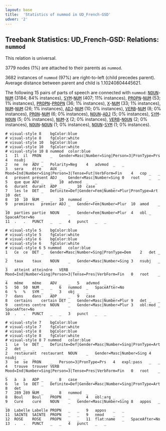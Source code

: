 ```yaml
---
layout: base
title:  'Statistics of nummod in UD_French-GSD'
udver: '2'
---
```


## Treebank Statistics: UD_French-GSD: Relations: `nummod`

This relation is universal.

3779 nodes (1%) are attached to their parents as `nummod`.

3682 instances of `nummod` (97%) are right-to-left (child precedes parent).
Average distance between parent and child is 1.10240804445621.

The following 15 pairs of parts of speech are connected with `nummod`: <tt><a href="fr_gsd-pos-NOUN.html">NOUN</a></tt>-<tt><a href="fr_gsd-pos-NUM.html">NUM</a></tt> (3184; 84% instances), <tt><a href="fr_gsd-pos-SYM.html">SYM</a></tt>-<tt><a href="fr_gsd-pos-NUM.html">NUM</a></tt> (407; 11% instances), <tt><a href="fr_gsd-pos-PROPN.html">PROPN</a></tt>-<tt><a href="fr_gsd-pos-NUM.html">NUM</a></tt> (53; 1% instances), <tt><a href="fr_gsd-pos-PROPN.html">PROPN</a></tt>-<tt><a href="fr_gsd-pos-PROPN.html">PROPN</a></tt> (36; 1% instances), <tt><a href="fr_gsd-pos-X.html">X</a></tt>-<tt><a href="fr_gsd-pos-NUM.html">NUM</a></tt> (33; 1% instances), <tt><a href="fr_gsd-pos-NUM.html">NUM</a></tt>-<tt><a href="fr_gsd-pos-NUM.html">NUM</a></tt> (26; 1% instances), <tt><a href="fr_gsd-pos-ADJ.html">ADJ</a></tt>-<tt><a href="fr_gsd-pos-NUM.html">NUM</a></tt> (10; 0% instances), <tt><a href="fr_gsd-pos-VERB.html">VERB</a></tt>-<tt><a href="fr_gsd-pos-NUM.html">NUM</a></tt> (8; 0% instances), <tt><a href="fr_gsd-pos-PRON.html">PRON</a></tt>-<tt><a href="fr_gsd-pos-NUM.html">NUM</a></tt> (6; 0% instances), <tt><a href="fr_gsd-pos-NOUN.html">NOUN</a></tt>-<tt><a href="fr_gsd-pos-ADJ.html">ADJ</a></tt> (5; 0% instances), <tt><a href="fr_gsd-pos-SYM.html">SYM</a></tt>-<tt><a href="fr_gsd-pos-NOUN.html">NOUN</a></tt> (5; 0% instances), <tt><a href="fr_gsd-pos-NUM.html">NUM</a></tt>-<tt><a href="fr_gsd-pos-X.html">X</a></tt> (2; 0% instances), <tt><a href="fr_gsd-pos-VERB.html">VERB</a></tt>-<tt><a href="fr_gsd-pos-NOUN.html">NOUN</a></tt> (2; 0% instances), <tt><a href="fr_gsd-pos-NOUN.html">NOUN</a></tt>-<tt><a href="fr_gsd-pos-NOUN.html">NOUN</a></tt> (1; 0% instances), <tt><a href="fr_gsd-pos-NOUN.html">NOUN</a></tt>-<tt><a href="fr_gsd-pos-SYM.html">SYM</a></tt> (1; 0% instances).


~~~ conllu
# visual-style 8	bgColor:blue
# visual-style 8	fgColor:white
# visual-style 10	bgColor:blue
# visual-style 10	fgColor:white
# visual-style 10 8 nummod	color:blue
1	Il	il	PRON	_	Gender=Masc|Number=Sing|Person=3|PronType=Prs	4	nsubj	_	_
2	ne	ne	ADV	_	Polarity=Neg	4	advmod	_	_
3	sera	être	AUX	_	Mood=Ind|Number=Sing|Person=3|Tense=Fut|VerbForm=Fin	4	cop	_	_
4	présent	présent	ADJ	_	Gender=Masc|Number=Sing	0	root	_	_
5	que	que	ADV	_	_	10	advmod	_	_
6	durant	durant	ADP	_	_	10	case	_	_
7	les	le	DET	_	Definite=Def|Gender=Fem|Number=Plur|PronType=Art	10	det	_	_
8	10	10	NUM	_	_	10	nummod	_	_
9	premières	premier	ADJ	_	Gender=Fem|Number=Plur	10	amod	_	_
10	parties	partie	NOUN	_	Gender=Fem|Number=Plur	4	obl	_	SpaceAfter=No
11	.	.	PUNCT	_	_	4	punct	_	_

~~~


~~~ conllu
# visual-style 5	bgColor:blue
# visual-style 5	fgColor:white
# visual-style 6	bgColor:blue
# visual-style 6	fgColor:white
# visual-style 6 5 nummod	color:blue
1	Ce	ce	DET	_	Gender=Masc|Number=Sing|PronType=Dem	2	det	_	_
2	taux	taux	NOUN	_	Gender=Masc|Number=Sing	3	nsubj	_	_
3	atteint	atteindre	VERB	_	Mood=Ind|Number=Sing|Person=3|Tense=Pres|VerbForm=Fin	0	root	_	_
4	même	même	ADV	_	_	5	advmod	_	_
5	50	50	NUM	_	_	6	nummod	_	SpaceAfter=No
6	%	%	SYM	_	_	3	obj	_	_
7	dans	dans	ADP	_	_	9	case	_	_
8	certains	certain	DET	_	Gender=Masc|Number=Plur	9	det	_	_
9	centres	centre	NOUN	_	Gender=Masc|Number=Plur	3	obl:mod	_	SpaceAfter=No
10	.	.	PUNCT	_	_	3	punct	_	_

~~~


~~~ conllu
# visual-style 7	bgColor:blue
# visual-style 7	fgColor:white
# visual-style 8	bgColor:blue
# visual-style 8	fgColor:white
# visual-style 8 7 nummod	color:blue
1	Le	le	DET	_	Definite=Def|Gender=Masc|Number=Sing|PronType=Art	2	det	_	_
2	restaurant	restaurant	NOUN	_	Gender=Masc|Number=Sing	4	nsubj	_	_
3	se	se	PRON	_	Person=3|PronType=Prs	4	expl:pass	_	_
4	trouve	trouver	VERB	_	Mood=Ind|Number=Sing|Person=3|Tense=Pres|VerbForm=Fin	0	root	_	_
5	à	à	ADP	_	_	8	case	_	_
6	le	le	DET	_	Definite=Def|Gender=Masc|Number=Sing|PronType=Art	8	det	_	_
7	289	289	NUM	_	_	8	nummod	_	_
8	Boul	Boul	PROPN	_	_	4	obl:arg	_	_
9	Curé	curé	NOUN	_	Gender=Masc|Number=Sing	8	appos	_	_
10	Labelle	Labelle	PROPN	_	_	9	appos	_	_
11	SAINTE	SAINTE	PROPN	_	_	9	nmod	_	_
12	ROSE	ROSE	PROPN	_	_	11	flat:name	_	SpaceAfter=No
13	.	.	PUNCT	_	_	4	punct	_	_

~~~


